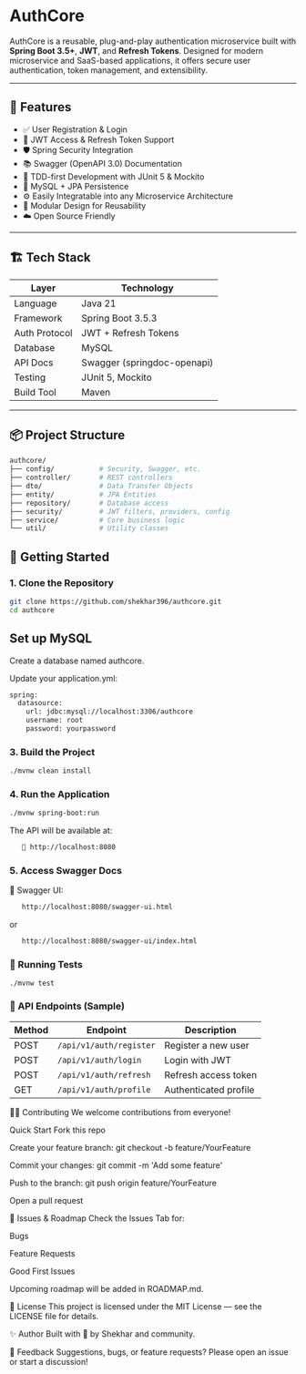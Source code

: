 # AuthCore

AuthCore is a reusable, plug-and-play authentication microservice built with **Spring Boot 3.5+**, **JWT**, and **Refresh Tokens**. Designed for modern microservice and SaaS-based applications, it offers secure user authentication, token management, and extensibility.

---

## 🚀 Features

- ✅ User Registration & Login
- 🔐 JWT Access & Refresh Token Support
- 🛡️ Spring Security Integration
- 📚 Swagger (OpenAPI 3.0) Documentation
- 🧪 TDD-first Development with JUnit 5 & Mockito
- 💾 MySQL + JPA Persistence
- ⚙️ Easily Integratable into any Microservice Architecture
- 🧱 Modular Design for Reusability
- ☁️ Open Source Friendly

---

## 🏗️ Tech Stack

| Layer            | Technology                        |
|------------------|------------------------------------|
| Language         | Java 21                           |
| Framework        | Spring Boot 3.5.3                 |
| Auth Protocol    | JWT + Refresh Tokens              |
| Database         | MySQL                             |
| API Docs         | Swagger (springdoc-openapi)       |
| Testing          | JUnit 5, Mockito                  |
| Build Tool       | Maven                             |

---

## 📦 Project Structure

```bash
authcore/
├── config/           # Security, Swagger, etc.
├── controller/       # REST controllers
├── dto/              # Data Transfer Objects
├── entity/           # JPA Entities
├── repository/       # Database access
├── security/         # JWT filters, providers, config
├── service/          # Core business logic
└── util/             # Utility classes
```
## 🔧 Getting Started

### 1. Clone the Repository

```bash
git clone https://github.com/shekhar396/authcore.git
cd authcore
```
## Set up MySQL
Create a database named authcore.

Update your application.yml:

```bash
spring:
  datasource:
    url: jdbc:mysql://localhost:3306/authcore
    username: root
    password: yourpassword
```
### 3. Build the Project
```bash
./mvnw clean install
```

### 4. Run the Application
   ```bash
   ./mvnw spring-boot:run
  ```
The API will be available at:
```bash
   📍 http://localhost:8080
```

### 5. Access Swagger Docs
📖 Swagger UI:
```bash
   http://localhost:8080/swagger-ui.html
```
or
```bash
   http://localhost:8080/swagger-ui/index.html
```

### 🧪 Running Tests
```basht
./mvnw test
```
### 📘 API Endpoints (Sample)
| Method | Endpoint                | Description           |
| ------ | ----------------------- | --------------------- |
| POST   | `/api/v1/auth/register` | Register a new user   |
| POST   | `/api/v1/auth/login`    | Login with JWT        |
| POST   | `/api/v1/auth/refresh`  | Refresh access token  |
| GET    | `/api/v1/auth/profile`  | Authenticated profile |


👨‍💻 Contributing
We welcome contributions from everyone!

Quick Start
Fork this repo

Create your feature branch: git checkout -b feature/YourFeature

Commit your changes: git commit -m 'Add some feature'

Push to the branch: git push origin feature/YourFeature

Open a pull request

📂 Issues & Roadmap
Check the Issues Tab for:

Bugs

Feature Requests

Good First Issues

Upcoming roadmap will be added in ROADMAP.md.

📄 License
This project is licensed under the MIT License — see the LICENSE file for details.

✨ Author
Built with 💚 by Shekhar and community.

💬 Feedback
Suggestions, bugs, or feature requests?
Please open an issue or start a discussion!

